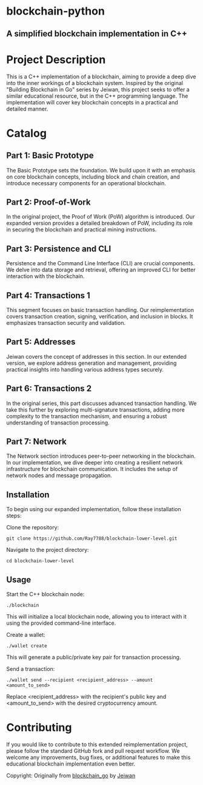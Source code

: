 blockchain-python
=====
A simplified blockchain implementation in C++
-----

# Project Description
This is a C++ implementation of a blockchain, aiming to provide a deep dive into the inner workings of a blockchain system. Inspired by the original "Building Blockchain in Go" series by Jeiwan, this project seeks to offer a similar educational resource, but in the C++ programming language. The implementation will cover key blockchain concepts in a practical and detailed manner.

# Catalog
## Part 1: Basic Prototype
The Basic Prototype sets the foundation. We build upon it with an emphasis on core blockchain concepts, including block and chain creation, and introduce necessary components for an operational blockchain.

## Part 2: Proof-of-Work
In the original project, the Proof of Work (PoW) algorithm is introduced. Our expanded version provides a detailed breakdown of PoW, including its role in securing the blockchain and practical mining instructions.

## Part 3: Persistence and CLI
Persistence and the Command Line Interface (CLI) are crucial components. We delve into data storage and retrieval, offering an improved CLI for better interaction with the blockchain.

## Part 4: Transactions 1
This segment focuses on basic transaction handling. Our reimplementation covers transaction creation, signing, verification, and inclusion in blocks. It emphasizes transaction security and validation.

## Part 5: Addresses
Jeiwan covers the concept of addresses in this section. In our extended version, we explore address generation and management, providing practical insights into handling various address types securely.

## Part 6: Transactions 2
In the original series, this part discusses advanced transaction handling. We take this further by exploring multi-signature transactions, adding more complexity to the transaction mechanism, and ensuring a robust understanding of transaction processing.

## Part 7: Network
The Network section introduces peer-to-peer networking in the blockchain. In our implementation, we dive deeper into creating a resilient network infrastructure for blockchain communication. It includes the setup of network nodes and message propagation.


## Installation
To begin using our expanded implementation, follow these installation steps:

Clone the repository:
```[]
git clone https://github.com/Ray7788/blockchain-lower-level.git
```
Navigate to the project directory:

```[]
cd blockchain-lower-level
```

## Usage
Start the C++ blockchain node:
```
./blockchain
```
This will initialize a local blockchain node, allowing you to interact with it using the provided command-line interface.

Create a wallet:
```
./wallet create
```
This will generate a public/private key pair for transaction processing.

Send a transaction:


```
./wallet send --recipient <recipient_address> --amount <amount_to_send>
```
Replace <recipient_address> with the recipient's public key and <amount_to_send> with the desired cryptocurrency amount.


# Contributing
If you would like to contribute to this extended reimplementation project, please follow the standard GitHub fork and pull request workflow. We welcome any improvements, bug fixes, or additional features to make this educational blockchain implementation even better.

Copyright: Originally from [blockchain_go](https://github.com/Jeiwan/blockchain_go) by [Jeiwan](https://github.com/Jeiwan)